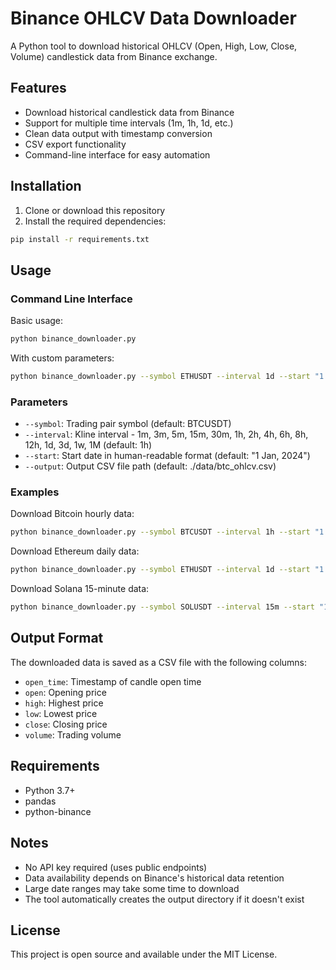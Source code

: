 # Binance OHLCV Data Downloader

A Python tool to download historical OHLCV (Open, High, Low, Close, Volume) candlestick data from Binance exchange.

## Features

- Download historical candlestick data from Binance
- Support for multiple time intervals (1m, 1h, 1d, etc.)
- Clean data output with timestamp conversion
- CSV export functionality
- Command-line interface for easy automation

## Installation

1. Clone or download this repository
2. Install the required dependencies:

```bash
pip install -r requirements.txt
```

## Usage

### Command Line Interface

Basic usage:

```bash
python binance_downloader.py
```

With custom parameters:

```bash
python binance_downloader.py --symbol ETHUSDT --interval 1d --start "1 Jan, 2023" --output ./data/eth_daily.csv
```

### Parameters

- `--symbol`: Trading pair symbol (default: BTCUSDT)
- `--interval`: Kline interval - 1m, 3m, 5m, 15m, 30m, 1h, 2h, 4h, 6h, 8h, 12h, 1d, 3d, 1w, 1M (default: 1h)
- `--start`: Start date in human-readable format (default: "1 Jan, 2024")
- `--output`: Output CSV file path (default: ./data/btc_ohlcv.csv)

### Examples

Download Bitcoin hourly data:

```bash
python binance_downloader.py --symbol BTCUSDT --interval 1h --start "1 Jan, 2024"
```

Download Ethereum daily data:

```bash
python binance_downloader.py --symbol ETHUSDT --interval 1d --start "1 Jun, 2023" --output ./data/eth_daily.csv
```

Download Solana 15-minute data:

```bash
python binance_downloader.py --symbol SOLUSDT --interval 15m --start "1 Dec, 2023" --output ./data/sol_15m.csv
```

## Output Format

The downloaded data is saved as a CSV file with the following columns:

- `open_time`: Timestamp of candle open time
- `open`: Opening price
- `high`: Highest price
- `low`: Lowest price
- `close`: Closing price
- `volume`: Trading volume

## Requirements

- Python 3.7+
- pandas
- python-binance

## Notes

- No API key required (uses public endpoints)
- Data availability depends on Binance's historical data retention
- Large date ranges may take some time to download
- The tool automatically creates the output directory if it doesn't exist

## License

This project is open source and available under the MIT License.
